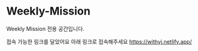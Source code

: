 # Weekly-Mission

Weekly Mission 전용 공간입니다.

접속 가능한 링크를 달았어요
아래 링크로 접속해주세요
https://withyj.netlify.app/
